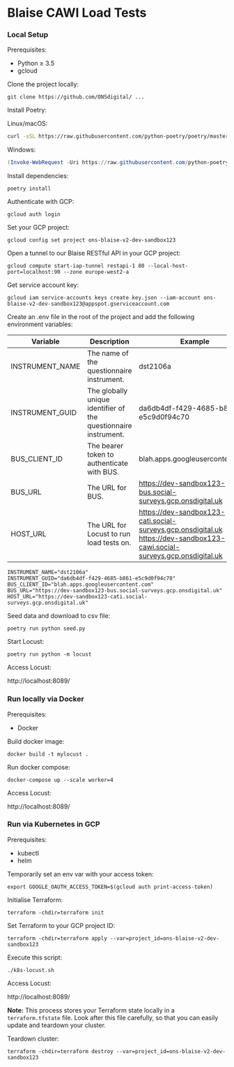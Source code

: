 # Blaise CAWI Load Tests

### Local Setup

Prerequisites:
- Python ≥ 3.5
- gcloud

Clone the project locally:

```shell
git clone https://github.com/ONSdigital/ ...
```

Install Poetry:

Linux/macOS:
```bash
curl -sSL https://raw.githubusercontent.com/python-poetry/poetry/master/get-poetry.py | python -
```

Windows:
```powershell
(Invoke-WebRequest -Uri https://raw.githubusercontent.com/python-poetry/poetry/master/get-poetry.py -UseBasicParsing).Content | python -
```

Install dependencies:

```shell
poetry install
```

Authenticate with GCP:
```shell
gcloud auth login
```

Set your GCP project:
```shell
gcloud config set project ons-blaise-v2-dev-sandbox123
```

Open a tunnel to our Blaise RESTful API in your GCP project:
```shell
gcloud compute start-iap-tunnel restapi-1 80 --local-host-port=localhost:90 --zone europe-west2-a
```

Get service account key:
```shell
gcloud iam service-accounts keys create key.json --iam-account ons-blaise-v2-dev-sandbox123@appspot.gserviceaccount.com
```

Create an .env file in the root of the project and add the following environment variables:

| Variable | Description | Example |
| --- | --- | --- |
| INSTRUMENT_NAME | The name of the questionnaire instrument. | dst2106a |
| INSTRUMENT_GUID | The globally unique identifier of the questionnaire instrument. | da6db4df-f429-4685-b861-e5c9d0f94c70 |
| BUS_CLIENT_ID | The bearer token to authenticate with BUS. | blah.apps.googleusercontent.com |
| BUS_URL | The URL for BUS. | https://dev-sandbox123-bus.social-surveys.gcp.onsdigital.uk |
| HOST_URL | The URL for Locust to run load tests on. | https://dev-sandbox123-cati.social-surveys.gcp.onsdigital.uk https://dev-sandbox123-cawi.social-surveys.gcp.onsdigital.uk |

```shell
INSTRUMENT_NAME="dst2106a"
INSTRUMENT_GUID="da6db4df-f429-4685-b861-e5c9d0f94c70"
BUS_CLIENT_ID="blah.apps.googleusercontent.com"
BUS_URL="https://dev-sandbox123-bus.social-surveys.gcp.onsdigital.uk"
HOST_URL="https://dev-sandbox123-cati.social-surveys.gcp.onsdigital.uk"
```

Seed data and download to csv file:

```shell
poetry run python seed.py
```

Start Locust:

```shell
poetry run python -m locust
```

Access Locust:

http://localhost:8089/

### Run locally via Docker

Prerequisites:
- Docker

Build docker image:

```shell
docker build -t mylocust .
```

Run docker compose:

```shell
docker-compose up --scale worker=4
```

Access Locust:

http://localhost:8089/

### Run via Kubernetes in GCP

Prerequisites:
- kubectl
- helm

Temporarily set an env var with your access token:
```shell
export GOOGLE_OAUTH_ACCESS_TOKEN=$(gcloud auth print-access-token)
```

Initialise Terraform:
```shell
terraform -chdir=terraform init
```

Set Terraform to your GCP project ID:
```shell
terraform -chdir=terraform apply --var=project_id=ons-blaise-v2-dev-sandbox123
```

Execute this script:
```shell
./k8s-locust.sh
```

Access Locust:

http://localhost:8089/

**Note:** This process stores your Terraform state locally in a `terraform.tfstate` file. Look after this file carefully, so that you can easily update and teardown your cluster.

Teardown cluster:

```shell
terraform -chdir=terraform destroy --var=project_id=ons-blaise-v2-dev-sandbox123
```